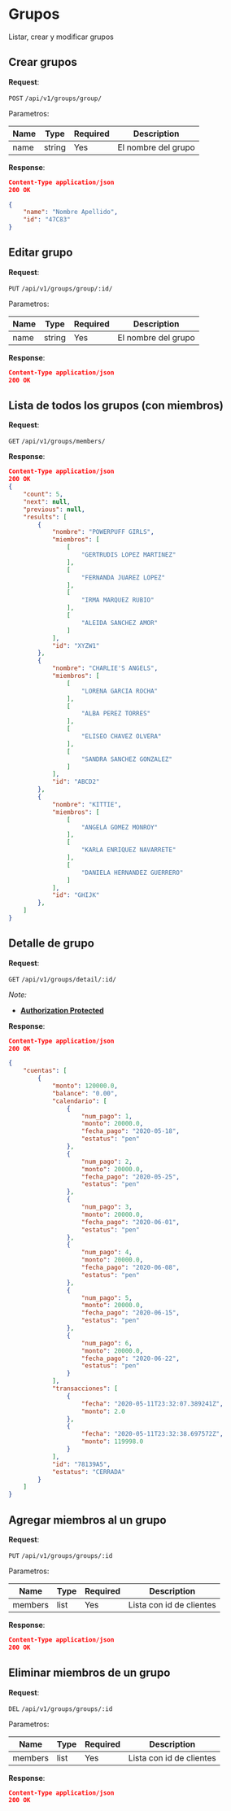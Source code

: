 # Grupos
Listar, crear y modificar grupos

## Crear grupos

**Request**:

`POST` `/api/v1/groups/group/`

Parametros:

Name       | Type   | Required | Description
-----------|--------|----------|------------
name       | string | Yes      | El nombre del grupo


**Response**:

```json
Content-Type application/json
200 OK

{
    "name": "Nombre Apellido",
    "id": "47C83"
}
```

## Editar grupo

**Request**:

`PUT` `/api/v1/groups/group/:id/`

Parametros:

Name       | Type   | Required | Description
-----------|--------|----------|------------
name       | string | Yes      | El nombre del grupo


**Response**:

```json
Content-Type application/json
200 OK
```


## Lista de todos los grupos (con miembros)

**Request**:

`GET` `/api/v1/groups/members/`



**Response**:

```json
Content-Type application/json
200 OK
{
    "count": 5,
    "next": null,
    "previous": null,
    "results": [
        {
            "nombre": "POWERPUFF GIRLS",
            "miembros": [
                [
                    "GERTRUDIS LOPEZ MARTINEZ"
                ],
                [
                    "FERNANDA JUAREZ LOPEZ"
                ],
                [
                    "IRMA MARQUEZ RUBIO"
                ],
                [
                    "ALEIDA SANCHEZ AMOR"
                ]
            ],
            "id": "XYZW1"
        },
        {
            "nombre": "CHARLIE'S ANGELS",
            "miembros": [
                [
                    "LORENA GARCIA ROCHA"
                ],
                [
                    "ALBA PEREZ TORRES"
                ],
                [
                    "ELISEO CHAVEZ OLVERA"
                ],
                [
                    "SANDRA SANCHEZ GONZALEZ"
                ]
            ],
            "id": "ABCD2"
        },
        {
            "nombre": "KITTIE",
            "miembros": [
                [
                    "ANGELA GOMEZ MONROY"
                ],
                [
                    "KARLA ENRIQUEZ NAVARRETE"
                ],
                [
                    "DANIELA HERNANDEZ GUERRERO"
                ]
            ],
            "id": "GHIJK"
        },
    ]
}
```

## Detalle de grupo

**Request**:

`GET` `/api/v1/groups/detail/:id/`

*Note:*

- **[Authorization Protected](authentication.md)**

**Response**:

```json
Content-Type application/json
200 OK

{
    "cuentas": [
        {
            "monto": 120000.0,
            "balance": "0.00",
            "calendario": [
                {
                    "num_pago": 1,
                    "monto": 20000.0,
                    "fecha_pago": "2020-05-18",
                    "estatus": "pen"
                },
                {
                    "num_pago": 2,
                    "monto": 20000.0,
                    "fecha_pago": "2020-05-25",
                    "estatus": "pen"
                },
                {
                    "num_pago": 3,
                    "monto": 20000.0,
                    "fecha_pago": "2020-06-01",
                    "estatus": "pen"
                },
                {
                    "num_pago": 4,
                    "monto": 20000.0,
                    "fecha_pago": "2020-06-08",
                    "estatus": "pen"
                },
                {
                    "num_pago": 5,
                    "monto": 20000.0,
                    "fecha_pago": "2020-06-15",
                    "estatus": "pen"
                },
                {
                    "num_pago": 6,
                    "monto": 20000.0,
                    "fecha_pago": "2020-06-22",
                    "estatus": "pen"
                }
            ],
            "transacciones": [
                {
                    "fecha": "2020-05-11T23:32:07.389241Z",
                    "monto": 2.0
                },
                {
                    "fecha": "2020-05-11T23:32:38.697572Z",
                    "monto": 119998.0
                }
            ],
            "id": "78139A5",
            "estatus": "CERRADA"
        }
    ]
}
```

## Agregar miembros al un grupo

**Request**:

`PUT` `/api/v1/groups/groups/:id`

Parametros:

Name       | Type   | Required | Description
-----------|--------|----------|------------
members    | list   | Yes      | Lista con id de clientes

**Response**:

```json
Content-Type application/json
200 OK
```

## Eliminar miembros de un grupo

**Request**:

`DEL` `/api/v1/groups/groups/:id`

Parametros:

Name       | Type   | Required | Description
-----------|--------|----------|------------
members    | list   | Yes      | Lista con id de clientes

**Response**:

```json
Content-Type application/json
200 OK
```
